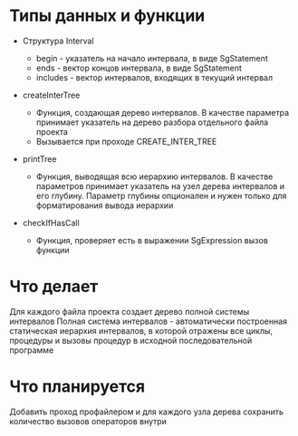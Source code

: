 # Типы данных и функции
- Структура Interval
	- begin - указатель на начало интервала, в виде SgStatement
	- ends - вектор концов интервала, в виде SgStatement
	- includes - вектор интервалов, входящих в текущий интервал

- createInterTree
	- Функция, создающая дерево интервалов. В качестве параметра принимает указатель на дерево разбора отдельного файла проекта
	- Вызывается при проходе CREATE_INTER_TREE

- printTree
	- Функция, выводящая всю иерархию интервалов. В качестве параметров принимает указатель на узел дерева интервалов и его глубину. Параметр глубины опционален и нужен только для форматирования вывода иерархии

- checkIfHasCall
	- Функция, проверяет есть в выражении SgExpression вызов функции

# Что делает
Для каждого файла проекта создает дерево полной системы интервалов
Полная система интервалов - автоматически построенная статическая иерархия интервалов, в которой отражены все циклы, процедуры и вызовы процедур в исходной последовательной программе 

# Что планируется
Добавить проход профайлером и для каждого узла дерева сохранить количество вызовов операторов внутри